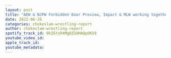 ```yaml
---
layout: post
title: "AEW & NJPW Forbidden Door Preview, Impact & MLW working together as they are outside looking in, WWE more legal woes, G1 Climax 32 preview!"
date: 2022-06-26
categories: chokeslam-wrestling-report
author: chokeslam-wrestling-report
spotify_track_id: 0kZGYsR4MgBZGUHA8pOK59
youtube_video_id: 
apple_track_id: 
youtube_metadata: 
---
```


